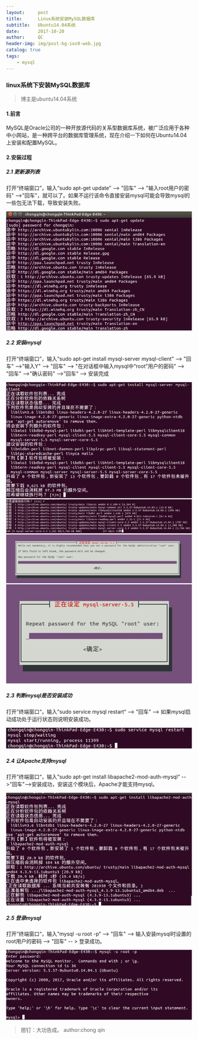 ```yaml
---
layout:     post
title:      Linux系统安装MySQL数据库
subtitle:   Ubuntu14.04系统
date:       2017-10-20
author:     QC
header-img: img/post-bg-ios9-web.jpg
catalog: true
tags:
    - mysql
---
```

### linux系统下安装MySQL数据库
> 博主是ubuntu14.04系统

#### 1.前言
MySQL是Oracle公司的一种开放源代码的关系型数据库系统，被广泛应用于各种中小网站，是一种跨平台的数据库管理系统，现在介绍一下如何在Ubuntu14.04上安装和配置MySQL。

#### 2.安装过程

##### 2.1 更新源列表

打开“终端窗口”，输入“sudo apt-get update” --> "回车" --> "输入root用户的密码" -->"回车"，就可以了。如果不运行该命令直接安装mysql可能会导致mysql的一些包无法下载，导致安装失败。

![](https://raw.githubusercontent.com/Los-GTI/Los-GTI.github.io/master/img/installMysql1.png) 

##### 2.2 安装mysql

打开“终端窗口”，输入“sudo apt-get install mysql-server mysql-client” --> "回车" -->"输入Y" --> "回车" --> "在对话框中输入mysql中“root”用户的密码" --> "回车" -->"确认密码" -->”回车“ --> 安装完成

![](https://raw.githubusercontent.com/Los-GTI/Los-GTI.github.io/master/img/installMysql2.png) 
![](https://raw.githubusercontent.com/Los-GTI/Los-GTI.github.io/master/img/installMysql3.png) 
![](https://raw.githubusercontent.com/Los-GTI/Los-GTI.github.io/master/img/installMysql4.png) 
![](https://raw.githubusercontent.com/Los-GTI/Los-GTI.github.io/master/img/installMysql5.png) 

##### 2.3 判断mysql是否安装成功

打开”终端窗口“，输入”sudo service mysql restart“ --> "回车" --> 如果mysql启动成功处于运行状态则说明安装成功。

![](https://raw.githubusercontent.com/Los-GTI/Los-GTI.github.io/master/img/installMysql6.png) 

##### 2.4 让Apache支持mysql

打开”终端窗口“，输入”sudo apt-get install libapache2-mod-auth-mysql“ -->"回车"-->安装成功，安装这个模块后，Apache才能支持mysql。

![](https://raw.githubusercontent.com/Los-GTI/Los-GTI.github.io/master/img/installMysql7.png) 

##### 2.5 登录mysql

打开”终端窗口“，输入”mysql -u root -p“ --> "回车"  --> 输入安装mysql时设置的root用户的密码 --> "回车" -- > 登录成功。

![](https://raw.githubusercontent.com/Los-GTI/Los-GTI.github.io/master/img/installMysql8.png) 

> 摁钉：大功告成。 author:chong qin
